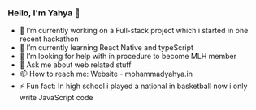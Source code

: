 ### Hello, I'm Yahya 👋


- 🔭 I’m currently working on a Full-stack project which i started in one recent hackathon
- 🌱 I’m currently learning React Native and typeScript
- 🤔 I’m looking for help with in procedure to become MLH member
- 💬 Ask me about web related stuff 
- 📫 How to reach me: Website - mohammadyahya.in
- ⚡ Fun fact: In high school i played a national in basketball now i only write JavaScript code
